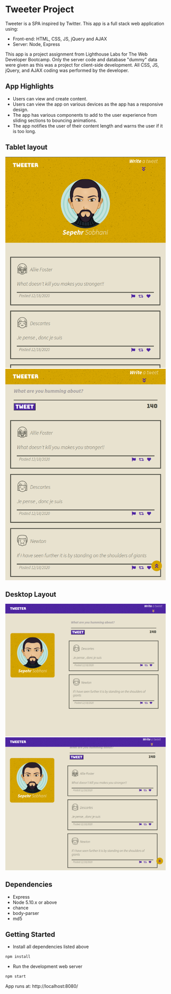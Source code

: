 # Tweeter Project

Tweeter is a SPA inspired by Twitter. This app is a full stack web application using:

- Front-end: HTML, CSS, JS, jQuery and AJAX
- Server: Node, Express

This app is a project assignment from Lighthouse Labs for The Web Developer Bootcamp. Only the server code and database "dummy" data were given as this was a project for client-side development. All CSS, JS, jQuery, and AJAX coding was performed by the developer.

## App Highlights

- Users can view and create content.
- Users can view the app on various devices as the app has a responsive design.
- The app has various components to add to the user experience from sliding sections to bouncing animations.
- The app notifies the user of their content length and warns the user if it is too long.

## Tablet layout

![Tablet-Layout-1](https://github.com/Sepehr-Sobhani/tweeter/blob/master/docs/Tablet-layout.png)
![Tablet-Layout-2](https://github.com/Sepehr-Sobhani/tweeter/blob/master/docs/Tablet-layout-2.png)

## Desktop Layout

![Desktop-Layout-1](https://github.com/Sepehr-Sobhani/tweeter/blob/master/docs/Desktop-layout.png)
![Desktop-Layout-2](https://github.com/Sepehr-Sobhani/tweeter/blob/master/docs/Desktop-layout-2.png)

## Dependencies

- Express
- Node 5.10.x or above
- chance
- body-parser
- md5

## Getting Started

- Install all dependencies listed above

```bash
npm install
```

- Run the development web server

```bash
npm start
```

App runs at: http://localhost:8080/

